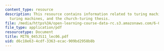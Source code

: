 ```yaml
---
content_type: resource
description: This resource contains information related to turing machines, universal
  turing machines, and the church-turing thesis.
file: /media/https%3A/open-learning-course-data-rc.s3.amazonaws.com/6-045j-automata-computability-and-complexity-spring-2011/d6c18e634cdf3363ecac909bd2958b8b_MIT6_045JS11_lec06.pdf
file_type: application/pdf
resourcetype: Document
title: MIT6_045JS11_lec06.pdf
uid: d6c18e63-4cdf-3363-ecac-909bd2958b8b
---
```

